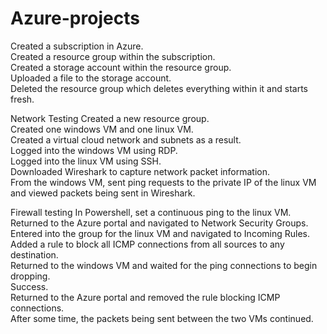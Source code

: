 # Azure-projects

Created a subscription in Azure.  
Created a resource group within the subscription.  
Created a storage account within the resource group.  
Uploaded a file to the storage account.  
Deleted the resource group which deletes everything within it and starts fresh.  

Network Testing
Created a new resource group.  
Created one windows VM and one linux VM.  
Created a virtual cloud network and subnets as a result.  
Logged into the windows VM using RDP.  
Logged into the linux VM using SSH.  
Downloaded Wireshark to capture network packet information.  
From the windows VM, sent ping requests to the private IP of the linux VM and viewed packets being sent in Wireshark.  

Firewall testing
In Powershell, set a continuous ping to the linux VM.  
Returned to the Azure portal and navigated to Network Security Groups.  
Entered into the group for the linux VM and navigated to Incoming Rules.  
Added a rule to block all ICMP connections from all sources to any destination.  
Returned to the windows VM and waited for the ping connections to begin dropping.  
Success.  
Returned to the Azure portal and removed the rule blocking ICMP connections.  
After some time, the packets being sent between the two VMs continued.  
